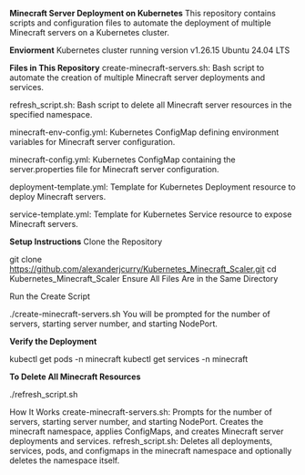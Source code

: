 **Minecraft Server Deployment on Kubernetes**
This repository contains scripts and configuration files to automate the deployment of multiple Minecraft servers on a Kubernetes cluster.

**Enviorment**
Kubernetes cluster running version v1.26.15
Ubuntu 24.04 LTS

**Files in This Repository**
create-minecraft-servers.sh: Bash script to automate the creation of multiple Minecraft server deployments and services.

refresh_script.sh: Bash script to delete all Minecraft server resources in the specified namespace.

minecraft-env-config.yml: Kubernetes ConfigMap defining environment variables for Minecraft server configuration.

minecraft-config.yml: Kubernetes ConfigMap containing the server.properties file for Minecraft server configuration.

deployment-template.yml: Template for Kubernetes Deployment resource to deploy Minecraft servers.

service-template.yml: Template for Kubernetes Service resource to expose Minecraft servers.

**Setup Instructions**
Clone the Repository

git clone https://github.com/alexanderjcurry/Kubernetes_Minecraft_Scaler.git
cd Kubernetes_Minecraft_Scaler
Ensure All Files Are in the Same Directory

Run the Create Script

./create-minecraft-servers.sh
You will be prompted for the number of servers, starting server number, and starting NodePort.

**Verify the Deployment**

kubectl get pods -n minecraft
kubectl get services -n minecraft

**To Delete All Minecraft Resources**

./refresh_script.sh

How It Works
create-minecraft-servers.sh: Prompts for the number of servers, starting server number, and starting NodePort. Creates the minecraft namespace, applies ConfigMaps, and creates Minecraft server deployments and services.
refresh_script.sh: Deletes all deployments, services, pods, and configmaps in the minecraft namespace and optionally deletes the namespace itself.
